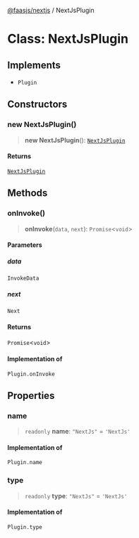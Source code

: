 [@faasjs/nextjs](../README.md) / NextJsPlugin

# Class: NextJsPlugin

## Implements

- `Plugin`

## Constructors

### new NextJsPlugin()

> **new NextJsPlugin**(): [`NextJsPlugin`](NextJsPlugin.md)

#### Returns

[`NextJsPlugin`](NextJsPlugin.md)

## Methods

### onInvoke()

> **onInvoke**(`data`, `next`): `Promise`\<`void`\>

#### Parameters

##### data

`InvokeData`

##### next

`Next`

#### Returns

`Promise`\<`void`\>

#### Implementation of

`Plugin.onInvoke`

## Properties

### name

> `readonly` **name**: `"NextJs"` = `'NextJs'`

#### Implementation of

`Plugin.name`

### type

> `readonly` **type**: `"NextJs"` = `'NextJs'`

#### Implementation of

`Plugin.type`
